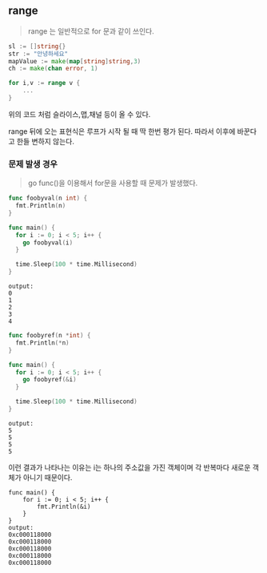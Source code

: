 ## range 

> range 는 일반적으로 for 문과 같이 쓰인다. 

```go
sl := []string{}
str := "안녕하세요"
mapValue := make(map[string]string,3)
ch := make(chan error, 1)

for i,v := range v {
    ... 
}
```

위의 코드 처럼 슬라이스,맵,채널 등이 올 수 있다.

range 뒤에 오는 표현식은 루프가 시작 될 때 딱 한번 평가 된다. 따라서 이후에 바꾼다고 한들 변하지 않는다.

### 문제 발생 경우
> go func()을 이용해서 for문을 사용할 때 문제가 발생했다.

```go
func foobyval(n int) {
  fmt.Println(n)
}

func main() {
  for i := 0; i < 5; i++ {
    go foobyval(i)
  }

  time.Sleep(100 * time.Millisecond)
}
```
```
output: 
0
1
2
3
4
```
```go
func foobyref(n *int) {
  fmt.Println(*n)
}

func main() {
  for i := 0; i < 5; i++ {
    go foobyref(&i)
  }

  time.Sleep(100 * time.Millisecond)
}
```
```
output: 
5
5
5
5
```

이런 결과가 나타나는 이유는 i는 하나의 주소값을 가진 객체이며 각 반복마다 새로운 객체가 아니기 때문이다.

```
func main() {
	for i := 0; i < 5; i++ {
		fmt.Println(&i)
	}
}
output: 
0xc000118000
0xc000118000
0xc000118000
0xc000118000
0xc000118000
```